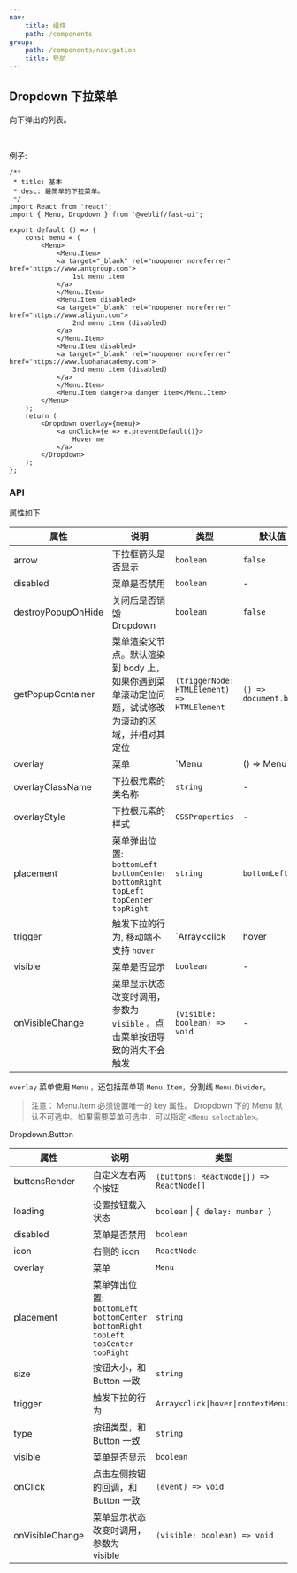 ```yaml
---
nav:
    title: 组件
    path: /components
group:
    path: /components/navigation
    title: 导航
---
```


## Dropdown 下拉菜单

向下弹出的列表。

<br />

例子:



```tsx
/**
 * title: 基本
 * desc: 最简单的下拉菜单。
 */
import React from 'react';
import { Menu, Dropdown } from '@weblif/fast-ui';

export default () => {
    const menu = (
        <Menu>
            <Menu.Item>
            <a target="_blank" rel="noopener noreferrer" href="https://www.antgroup.com">
                1st menu item
            </a>
            </Menu.Item>
            <Menu.Item disabled>
            <a target="_blank" rel="noopener noreferrer" href="https://www.aliyun.com">
                2nd menu item (disabled)
            </a>
            </Menu.Item>
            <Menu.Item disabled>
            <a target="_blank" rel="noopener noreferrer" href="https://www.luohanacademy.com">
                3rd menu item (disabled)
            </a>
            </Menu.Item>
            <Menu.Item danger>a danger item</Menu.Item>
        </Menu>
    );
    return (
        <Dropdown overlay={menu}>
            <a onClick={e => e.preventDefault()}>
                Hover me
            </a>
        </Dropdown>
    );
};
```
### API

属性如下

| 属性           | 说明                                    | 类型              | 默认值 |
| -------------- | --------------------------------------- | ----------------- | ------ |
|arrow           |下拉框箭头是否显示                          |`boolean`          |`false`
|disabled        |菜单是否禁用                               |`boolean`          | 	-
|destroyPopupOnHide|关闭后是否销毁 Dropdown                   |`boolean`          |`false`
|getPopupContainer|菜单渲染父节点。默认渲染到 body 上，如果你遇到菜单滚动定位问题，试试修改为滚动的区域，并相对其定位|`(triggerNode: HTMLElement) => HTMLElement`| `() => document.body`	
|overlay          |菜单                                     |`Menu | () => Menu` |-
|overlayClassName |下拉根元素的类名称                         |`string`             |-
|overlayStyle     |下拉根元素的样式                           |`CSSProperties`      |-
|placement        |菜单弹出位置: `bottomLeft` `bottomCenter` `bottomRight` `topLeft` `topCenter` `topRight`|`string`|`bottomLeft`
|trigger          |触发下拉的行为, 移动端不支持 `hover`         |`Array<click|hover|contextMenu>` |`[hover]`
|visible          |菜单是否显示                               |`boolean`       | -
|onVisibleChange  |菜单显示状态改变时调用，参数为 `visible` 。点击菜单按钮导致的消失不会触发|`(visible: boolean) => void` | -

`overlay` 菜单使用 `Menu` ，还包括菜单项 `Menu.Item`，分割线 `Menu.Divider`。

> 注意： Menu.Item 必须设置唯一的 key 属性。
> Dropdown 下的 Menu 默认不可选中。如果需要菜单可选中，可以指定 `<Menu selectable>`。

Dropdown.Button

| 属性           | 说明                                    | 类型              | 默认值 |
| -------------- | --------------------------------------- | ----------------- | ------ |
|buttonsRender   |自定义左右两个按钮                        |`(buttons: ReactNode[]) => ReactNode[]`| -
|loading        |设置按钮载入状态                           |`boolean` \| `{ delay: number }` |false
|disabled       |菜单是否禁用                              |`boolean` |-
|icon           |右侧的 icon                              |`ReactNode` |-
|overlay        |菜单                                     |`Menu` | -
|placement      |菜单弹出位置: `bottomLeft` `bottomCenter` `bottomRight` `topLeft` `topCenter` `topRight`|`string` |`bottomLeft`
|size           |按钮大小，和 Button 一致                    |`string` |`default`
|trigger        |触发下拉的行为                              |`Array<click\|hover\|contextMenu>` | `[hover]`
|type           |按钮类型，和 Button 一致                    |`string` |`default`
|visible        |菜单是否显示                                |`boolean` |-
|onClick        |点击左侧按钮的回调，和 Button 一致            |`(event) => void`|-
|onVisibleChange |菜单显示状态改变时调用，参数为 visible        |`(visible: boolean) => void`|-
